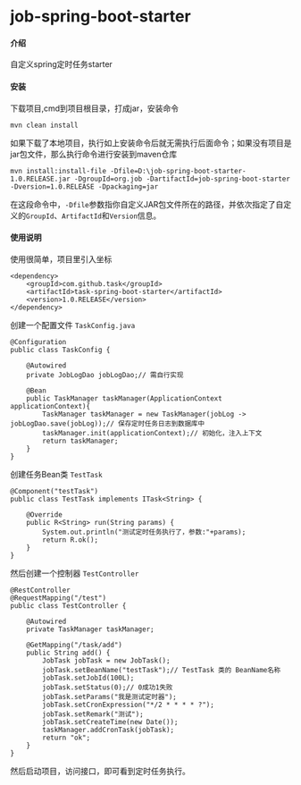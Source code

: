 # job-spring-boot-starter

#### 介绍
自定义spring定时任务starter

#### 安装
下载项目,cmd到项目根目录，打成jar，安装命令
```
mvn clean install

```
如果下载了本地项目，执行如上安装命令后就无需执行后面命令；如果没有项目是jar包文件，那么执行命令进行安装到maven仓库
```
mvn install:install-file -Dfile=D:\job-spring-boot-starter-1.0.RELEASE.jar -DgroupId=org.job -DartifactId=job-spring-boot-starter -Dversion=1.0.RELEASE -Dpackaging=jar
```
在这段命令中，` -Dfile `参数指你自定义JAR包文件所在的路径，并依次指定了自定义的` GroupId `、` ArtifactId `和` Version `信息。 

#### 使用说明

使用很简单，项目里引入坐标
```
<dependency>
    <groupId>com.github.task</groupId>
    <artifactId>task-spring-boot-starter</artifactId>
    <version>1.0.RELEASE</version>
</dependency>
```
创建一个配置文件 ` TaskConfig.java `
```
@Configuration
public class TaskConfig {

    @Autowired
    private JobLogDao jobLogDao;// 需自行实现

    @Bean
    public TaskManager taskManager(ApplicationContext applicationContext){
        TaskManager taskManager = new TaskManager(jobLog -> jobLogDao.save(jobLog));// 保存定时任务日志到数据库中
        taskManager.init(applicationContext);// 初始化，注入上下文
        return taskManager;
    }
}
```
创建任务Bean类  ` TestTask `
```
@Component("testTask")
public class TestTask implements ITask<String> {

    @Override
    public R<String> run(String params) {
        System.out.println("测试定时任务执行了，参数:"+params);
        return R.ok();
    }
}
``` 
然后创建一个控制器 ` TestController `
```
@RestController
@RequestMapping("/test")
public class TestController {

    @Autowired
    private TaskManager taskManager;

    @GetMapping("/task/add")
    public String add() {
        JobTask jobTask = new JobTask();
        jobTask.setBeanName("testTask");// TestTask 类的 BeanName名称
        jobTask.setJobId(100L);
        jobTask.setStatus(0);// 0成功1失败
        jobTask.setParams("我是测试定时器");
        jobTask.setCronExpression("*/2 * * * * ?");
        jobTask.setRemark("测试");
        jobTask.setCreateTime(new Date());
        taskManager.addCronTask(jobTask);
        return "ok";
    }
}
```
然后启动项目，访问接口，即可看到定时任务执行。